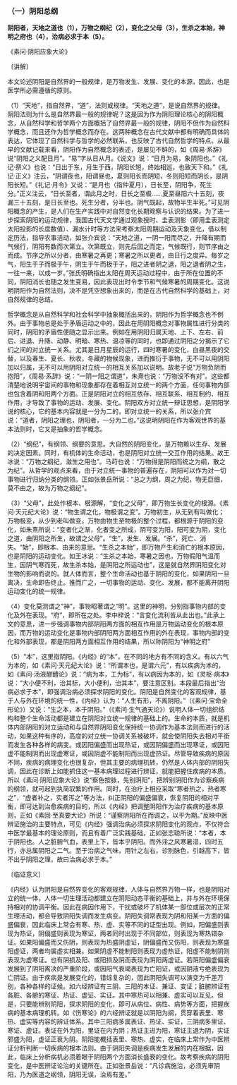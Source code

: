 ### （一）阴阳总纲

**阴阳者，天地之道也（1），万物之纲纪（2），变化之父母（3），生杀之本始，神明之府也（4），治病必求于本（5）。**

​《素问·阴阳应象大论》

〔讲解〕

本文论述阴阳是自然界的一般规律，是万物发生、发展、变化的本源，因此，也是医学所必需遵循的原则。

（1）“天地”，指自然界，“道”，法则或规律。“天地之道”，是说自然界的规律。阴阳法则为什么是自然界最一般的规律呢？这是因为作为阴阳理论核心的阴阳概念，从自然科学和哲学两个方面概括了自然界最一般的规律，阴阳不但作为自然科学概念，而且还作为哲学概念而存在。这两种概念在古代文献中都有明确而具体的表达，它体现了自然科学与哲学的必然联系，也反映了古代自然哲学的特点。从最早的文献记载来看，阴阳作为自然概念的表述，是屡见不鲜的，如《周易·系辞》说“阴阳之义配日月”。“易”字从日从月。《说文》说：“日月为易，象阴阳也。”《礼记·祭义》也说：“日出于东，月生于西，阴阳长短，终始相巡，也致天下和。”《礼记·正义》注云，“阴谓夜也，阳谓昼也，夏则阳长而阴短，冬则阳短而阴长，是阴阳长短。”《礼记·月令》又说：“是月也（指仲夏月），日长至，阴阳争，死生分。”正义注云，“日长至者，谓此月之时，日长之至极……夏至昼阳六十五刻，夜漏三十五刻，是日长至也。死生分者，分半也。阴气既起，故物半生半死。”可见阴阳概念的产生，是人们在生产实践中对自然变化长期观察与认识的结果。为了进一步探索阴阳的运动规律，我国古代天文学通过观象授时、圭表测影（即用圭表测定太阳投影的长度数值）、漏水计时等方法来考察太阳周期运动及天象变化，借以制定历法，指导农事活动，如张介宾说：“天地之道，一阴一阳而尽之，升降有期而气候行，阴阳有数而次第立。次第既立，则先后因之而定，气候既行，则节序由之而成。节序之所以分者，由寒暑之再更；寒暑之所以更者，由日行之度异。每岁之气，阳生于子而极于午，阴生于午而极于子，阳之进者阴之退，阳之退者阴之生，一往一来，以成一岁。”张氏明确指出太阳在周天运动过程中，由于所在位置的不同，阴阳消长也随之发生变易，因此表现出时令季节和气候寒暑的周期变化。这说明阴阳作为自然法则，决不是凭空想象出来的，而是在古代自然科学的基础上，对自然规律的总结。

哲学概念是从自然科学和社会科学中抽象概括出来的，阴阳作为哲学概念也不例外。由于事物总是处于矛盾运动之中的，因此在用阴阳概念对事物属性进行分类的同时，阴阳的矛盾性便随之显示出来。例如在用阴阳归属天地、上下、左右、前后、进退、升降、动静、明暗、寒热、温凉等的同时，也即通过阴阳之分揭示了它们之间的对立统一关系。尤其是日月星辰的运行，四时寒暑的变化，白昼黑夜的交替，以及春生、夏长、秋收，冬藏的物候现象，进而推衍于事物，无不可以用阴阳加以归属，无不可以用阴阳对立统一的相互关系加以说明。故老子说“万物负阴而抱阳”，《周易·系辞》说：“一阴一阳之谓道”，朱熹也说：“万物没不有对”。这些都清楚地说明宇宙间的事物和现象都存在着相互对立统一的两个方面，任何事物内部也包含着阴和阳两个方面。正是阴阳对立的相互依存、相互联系、相互制约、相互作用，才导致了事物的运动、发展、变化。阴阳双方对立统一辩证思想，是阴阳学说的核心，它的基本内容就是一分为二的，即对立统一的关系，所以张介宾说：“道者，阴阳之理也，阴阳者，一分为二也。”这说明阴阳在作为客观世界的基本法则时，它又是抽象的哲学概念。

（2）“纲纪”，有纲领、纲要的意思。大自然的阴阳变化，是万物赖以生存、发展的决定因素。同时，有机体的生命活动，也是阴阳对立统一交互作用的结果。故王冰说：“万物之纲纪，滋生之用也”。马莳也说：“万物得是阴阳而统之为纲，散之为纪”。从哲学的观点来看，由于对立统一事物的普遍存在，阴阳可以作为对一切事物进行归纳分类的纲领。正如张景岳所说：“总之为纲，周之为纪，物无巨细，莫不由之，故为万物之纲纪”。

（3）“父母”，此处作根本、根源解，“变化之父母”，即万物生长变化的根源。《素问·天元纪大论》说：“物生谓之化，物极谓之变”。万物初生，从无到有叫做化；万物极变，从少到老叫做变。万物由物生至物极的整个过程，都根源于阴阳的变化，如朱熹所说：“变者化之渐，化者变之所成，阴可变为阳，阳可变为阴，变化之道，由阴阳之所生，故谓之父母”。“生”，发生、发展。“杀”，死亡、消失。“始”，即根本、由来的意思。“生杀之本始”，即万物产生和消亡的根本原因，也是阴阳的运动变化。如王冰说：“生杀之本始，寒暑之因也，万物假阳气温而生，因阴气寒而死，故生杀本始，是阴阳之所运动也”，这是就自然界阴阳变化对生物的影响而说的。就人体而言，整个生命活动也基于阴阳的变化，如果阴阳一旦离决，生命即告终止。推而广之，一切事物的运动、变化、发展，都不能离开阴阳运动变化的统一规律。

〈4）变化莫测谓之“神”，事物昭著谓之“明”。这里的神明，分别指事物内部的变化及外在表现。“府”，即所在之处。李中梓说：“言变化流利皆从此出也。”此承上文的意思，进一步强调事物内部阴阳两方面的相互作用是万物运动变化的根本原因，而万物的运动变化是事物内部阴阳两方面相互作用的外在表现，事物内部的变化和外部表现，都是阴阳两方面相互作用的结果，所以称阴阳为“神明之府”

（5）“本”，这里指阴阳。《内经》的“本”，在不同的地方有不同的含义。有以六气为本的，如《素问·天元纪大论》说：“所谓本也，是谓六元”，有以疾病为本的，如《素问·汤液醪醴论》说：“病为本，工为标”，有以病因为本的，如《灵枢·病本》说：“大小便不利，治其标，大小便利，治其本”，要注意区别。本段最后指出“治病必求于本”，即强调治病必须探求阴阳的变化。阴阳是自然变化的客观规律，基于人与外在环境的统一性，《内经》认为：“人生有形，不离阴阳。”（《素问·宝命全形论》）又说：“生之本，本于阴阳。”（《素问·生气通天论》）说明人体一切组织结构和整个生命活动都是建立在阴阳对立统一规律的基础上的。生命的本质，就是机体内部阴阳的对立运动和与自然界阴阳变化保持统一协调作为基本法则而进行的活动，如果这种有序的，高度的对立统一协调关系被破坏，就会使阴阳失去相对平銜而发生各种各样的病变。或因阳偏盛而出现热证，或因阴偏盛而出现寒证，或因阳虚不能制阴而出现虚寒证，或因阴虚不能制阳而出现虚热证。尽管导致疾病的原因不同，疾病的病理变化也很复杂，但其主要的病理机转，仍然是人体内部的阴阳失调，因此在诊断上如能抓住这一基本病理过程进行辨证，就能把握住疾病的本质。所以《素问·阴阳应象大论》说“察色按脉，先别阴阳”，把辨别阴阳作为诊察疾病的纲领，就可起到执简驭繁的作用。同时，在治疗上相应采取“寒者热之，热者寒之”，“虚者补之，实者泻之”等方法，纠正阴阳的偏盛偏衰，恢复阴阳的相对平衡，即可达到治愈疾病的目的，所以《内经》把调整阴阳作为治疗疾病的基本原则，正如《素回·至真要大论》所说：“谨察阴阳所在而调之，以平为期。”反映中医辨证施治的主要特点，可见《内经》强调治病必须探求阴阳变化的观点，不仅符合中医学最基本的理论原则，而且有着广泛实践基础，正如张志聪所说：“本者，本于阴阳也。人之脏腑气血，表里上下，皆本乎阴阳。而外淫之风寒暑湿，四时五行，亦总属阴阳之二气。至于治病之气味，用针之左右，诊别脉色，引越高下，皆不出乎阴阳之理，故曰治病必求于本。”

〔临证意义〕

《内经》认为阴阳是自然界变化的客观规律，人体与自然界万物一样，也是阴阳对立的统一体，人体一切生理活动都建立在阴阳动态平衡的基础上，并与外在环境保持相对的协调平衡。因此在病因作用下，干扰或破坏了机体某一部位或层次的正常生理活动，都会导致阴阳失调而发生病变。阴阳失调常表现为阴和阳某一方面的偏盛偏衰，因此临床上常会有寒、热、虚、实等不同的证型出现。例如，阳偏盛则表现为热证，阴偏盛则表现为寒证，两者同时出现于不同部位，则表现为寒热错杂证。如果阳偏盛而又伤阴，则表现为热盛阴虚证，阴偏盛而又伤阳，则表现为寒盛阳虚证，两者均属虚实相兼。如果阴虚不能制阳则表现为虚热证，阳虚不能制阴则表现为虚寒证。也有阴损及阳、或阳损及阴而表现为阴阳两虚证。若阴阳偏盛偏衰发展到了阴阳离决的严重阶段，或因阳气衰竭表现为亡阳证，或因阴液亏绝表现为亡阴证。由于疾病是发展变化的，错综复杂的，因此阴阳失调可以演变为千差万别，各种各样的证候。如六经辨证有三阴、三阳的本证、兼证、变证；脏腑辨证有各脏、各腑的寒证、热证、虚证、实证。其中寒热可以相兼、虚实可以互见。但是，只要能辨别阴阳，探求阴阳的变化，即可从病位、病性、病势等方面，把握疾病的基本病理机转。如《伤寒论》的六经辨证就是以阴阳为纲，贯穿着表里、寒热、虚实等内容的辨证体系。其中三阳病多属表证、热证、实证，三阴病多里证、寒证、虚证。表证在外为阳，里证在内为阴；热证主进为阳，寒证主退为阴，实证邪盛为阳，虚证正衰为阴。阴阳能概括表里、寒热、虚实，在临床上常作为中医辨证分析判断一切疾病的根本法则。由于阴阳失调是疾病发生发展的内在根据，因此，临床上分析病机必须着眼于阴阳两个方面消长盛衰的变化。故考察疾病的阴阳变化，是中医辨证论治的关键所在。正如张景岳说：“凡诊病施治，必须先审阴阳，乃为医道之纲领，阴阳无误，治焉有差。”

